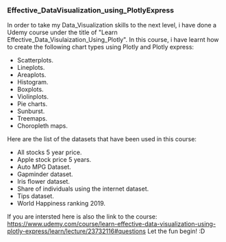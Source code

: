 ### Effective_DataVisualization_using_PlotlyExpress
In order to take my Data_Visualization skills to the next level, i have done a Udemy course under the title of "Learn Effective_Data_Visulaization_Using_Plotly".
In this course, i have learnt how to create the following chart types using Plotly and Plotly express:
* Scatterplots.
* Lineplots.
* Areaplots.
* Histogram.
* Boxplots.
* Violinplots.
* Pie charts.
* Sunburst.
* Treemaps.
* Choropleth maps.


Here are the list of the datasets that have been used in this course:
* All stocks 5 year price.
* Apple stock price 5 years.
* Auto MPG Dataset.
* Gapminder dataset.
* Iris flower dataset.
* Share of individuals using the internet dataset.
* Tips dataset.
* World Happiness ranking 2019.



If you are intersted here is also the link to the course:
https://www.udemy.com/course/learn-effective-data-visualization-using-plotly-express/learn/lecture/23732116#questions
Let the fun begin! :D
